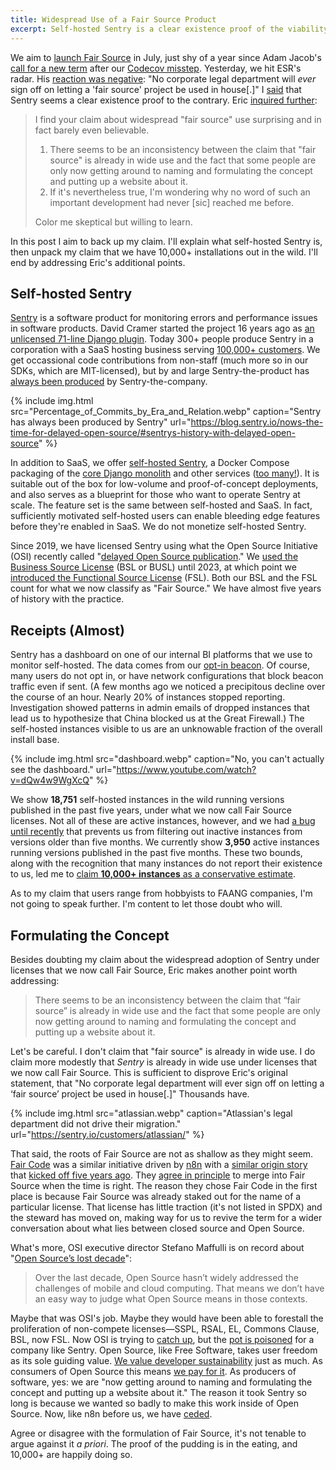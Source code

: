 ```yaml
---
title: Widespread Use of a Fair Source Product
excerpt: Self-hosted Sentry is a clear existence proof of the viability of the Fair Source model.
---
```


We aim to [launch Fair Source](https://github.com/fairsource/fair.io/issues/14)
in July, just shy of a year since Adam Jacob's [call for a new
term](https://twitter.com/adamhjk/status/1687113805237714944) after our
[Codecov misstep](https://news.ycombinator.com/item?id=36971490). Yesterday,
we hit ESR's radar. His [reaction was
negative](https://twitter.com/esrtweet/status/1790350881424056680): "No
corporate legal department will _ever_ sign off on letting a 'fair source'
project be used in house[.]" I
[said](https://twitter.com/chadwhitacre_/status/1790382981028159807) that
Sentry seems a clear existence proof to the contrary. Eric [inquired
further](https://twitter.com/esrtweet/status/1790680602053579084):

> I find your claim about widespread "fair source" use surprising and in fact
> barely even believable.
>
> 1. There seems to be an inconsistency between the claim that "fair source" is
>    already in wide use and the fact that some people are only now getting
>    around to naming and formulating the concept and putting up a website
>    about it.
> 2. If it's nevertheless true, I'm wondering why no word of such an important
>    development had never [sic] reached me before.
>
> Color me skeptical but willing to learn.

In this post I aim to back up my claim. I'll explain what self-hosted Sentry
is, then unpack my claim that we have 10,000+ installations out in the wild.
I'll end by addressing Eric's additional points.

## Self-hosted Sentry

[Sentry](https://sentry.io/welcome/) is a software product for monitoring
errors and performance issues in software products. David Cramer started the
project 16 years ago as [an unlicensed 71-line Django
plugin](https://github.com/getsentry/sentry/commit/3c2e87573d3bd16f61cf08fece0638cc47a4fc22).
Today 300+ people produce Sentry in a corporation with a SaaS hosting business
serving [100,000+
customers](https://blog.sentry.io/building-for-the-fortune-500-000/). We get
occassional code contributions from non-staff (much more so in our SDKs, which
are MIT-licensed), but by and large Sentry-the-product has [always been
produced](https://blog.sentry.io/nows-the-time-for-delayed-open-source/#sentrys-history-with-delayed-open-source)
by Sentry-the-company.

{% include img.html src="Percentage_of_Commits_by_Era_and_Relation.webp" caption="Sentry has always been produced by Sentry" url="https://blog.sentry.io/nows-the-time-for-delayed-open-source/#sentrys-history-with-delayed-open-source" %}

In addition to SaaS, we offer [self-hosted
Sentry](https://github.com/getsentry/self-hosted), a Docker Compose packaging
of the [core Django monolith](https://github.com/getsentry/sentry) and other
services ([too many!](https://github.com/getsentry/team-ospo/issues/232)). It
is suitable out of the box for low-volume and proof-of-concept deployments, and
also serves as a blueprint for those who want to operate Sentry at scale. The
feature set is the same between self-hosted and SaaS. In fact, sufficiently
motivated self-hosted users can enable bleeding edge features before they're
enabled in SaaS. We do not monetize self-hosted Sentry.

Since 2019, we have licensed Sentry using what the Open Source Initiative (OSI)
recently called "[delayed Open Source
publication](https://blog.opensource.org/a-historic-view-of-the-practice-to-delay-releasing-open-source-software-osis-report/)."
We [used the Business Source
License](https://blog.sentry.io/relicensing-sentry/) (BSL or BUSL) until 2023,
at which point we [introduced the Functional Source
License](https://blog.sentry.io/introducing-the-functional-source-license-freedom-without-free-riding/)
(FSL). Both our BSL and the FSL count for what we now classify as "Fair
Source." We have almost five years of history with the practice.

## Receipts (Almost)

Sentry has a dashboard on one of our internal BI platforms that we use to
monitor self-hosted. The data comes from our [opt-in
beacon](https://develop.sentry.dev/self-hosted/#self-hosted-beacon). Of course,
many users do not opt in, or have network configurations that block beacon
traffic even if sent. (A few months ago we noticed a precipitous decline over
the course of an hour. Nearly 20% of instances stopped reporting.
Investigation showed patterns in admin emails of dropped instances that lead us
to hypothesize that China blocked us at the Great Firewall.) The self-hosted
instances visible to us are an unknowable fraction of the overall install base.

{% include img.html src="dashboard.webp" caption="No, you can't actually see the dashboard." url="https://www.youtube.com/watch?v=dQw4w9WgXcQ" %}

We show <b>18,751</b> self-hosted instances in the wild running versions
published in the past five years, under what we now call Fair Source licenses.
Not all of these are active instances, however, and we had [a bug until
recently](https://github.com/getsentry/sentry/pull/62441) that prevents us from
filtering out inactive instances from versions older than five months. We
currently show <b>3,950</b> active instances running versions published in the
past five months. These two bounds, along with the recognition that many
instances do not report their existence to us, led me to [claim **<b>10,000+
instances</b>** as a conservative
estimate](https://twitter.com/chadwhitacre_/status/1790382981028159807).

As to my claim that users range from hobbyists to FAANG companies, I'm not
going to speak further. I'm content to let those doubt who will.

## Formulating the Concept

Besides doubting my claim about the widespread adoption of Sentry under
licenses that we now call Fair Source, Eric makes another point worth
addressing:

> There seems to be an inconsistency between the claim that “fair source” is
> already in wide use and the fact that some people are only now getting around
> to naming and formulating the concept and putting up a website about it.

Let's be careful. I don't claim that "fair source" is already in wide use. I do
claim more modestly that _Sentry_ is already in wide use under licenses that we
now call Fair Source. This is sufficient to disprove Eric's original statement,
that "No corporate legal department will ever sign off on letting a ‘fair
source’ project be used in house[.]" Thousands have.

{% include img.html src="atlassian.webp" caption="Atlassian's legal department did not drive their migration." url="https://sentry.io/customers/atlassian/" %}

That said, the roots of Fair Source are not as shallow as they might seem.
[Fair Code](https://web.archive.org/web/20240508232939/https://faircode.io/)
was a similar initiative driven by [n8n](https://n8n.io/) with a [similar
origin story](https://github.com/n8n-io/n8n/issues/40) that [kicked off five
years
ago](https://github.com/faircode-io/faircode/commit/fd15361f8af9c19910f773768f632a1713f3e89b).
They [agree in principle](https://github.com/fairsource/fair.io/issues/10) to
merge into Fair Source when the time is right. The reason they chose Fair
Code in the first place is because Fair Source was already staked out for the
name of a particular license. That license has little traction (it's not listed
in SPDX) and the steward has moved on, making way for us to revive the term for
a wider conversation about what lies between closed source and Open Source.

What's more, OSI executive director Stefano Maffulli is on record about "[Open
Source’s lost
decade](https://opensource.net/lost-decade-crucial-lessons-for-ai/)":

> Over the last decade, Open Source hasn’t widely addressed the challenges of
> mobile and cloud computing. That means we don’t have an easy way to judge
> what Open Source means in those contexts.

Maybe that was OSI's job. Maybe they would have been able to forestall the
proliferation of non-compete licenses—SSPL, RSAL, EL, Commons Clause, BSL, now
FSL. Now OSI is trying to [catch
up](https://opensource.org/blog/practical-open-source-2024-submit-your-proposal),
but the [pot is
poisoned](https://opensource.net/why-single-vendor-is-the-new-proprietary/) for
a company like Sentry. Open Source, like Free Software, takes user freedom as
its sole guiding value. [We value developer
sustainability](https://blog.sentry.io/sentrys-open-source-values/) just as
much. As consumers of Open Source this means [we pay for
it](https://blog.sentry.io/we-just-gave-500-000-dollars-to-open-source-maintainers/).
As producers of software, yes: we are "now getting around to naming and
formulating the concept and putting up a website about it." The reason it took
Sentry so long is because we wanted so badly to make this work inside of Open
Source. Now, like n8n before us, we have
[ceded](https://blog.sentry.io/lets-talk-about-open-source/).

Agree or disagree with the formulation of Fair Source, it's not tenable to
argue against it _a priori_. The proof of the pudding is in the eating, and
10,000+ are happily doing so.
